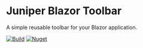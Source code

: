 # Juniper Blazor Toolbar
A simple reusable toolbar for your Blazor application.

[![Build](https://img.shields.io/github/workflow/status/jnprr/blazor-toolbar/Deploy%20Master)](https://github.com/jnprr/blazor-toolbar/actions?query=workflow%3A"Deploy+Master")
[![Nuget](https://img.shields.io/github/v/release/jnprr/blazor-toolbar?sort=semver)](https://github.com/jnprr/blazor-toolbar/packages/)
